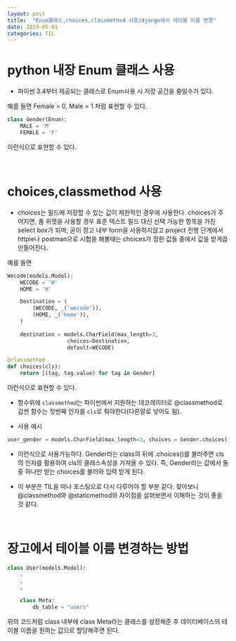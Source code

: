 ```yaml
---
layout: post
title:  "Enum클래스,choices,classmethod 사용/django에서 테이블 이름 변경"
date: 2019-05-01
categories: TIL
---
```


# python 내장 Enum 클래스 사용

 - 파이썬 3.4부터 제공되는 클래스로 Enum사용 시 저장 공간을 줄일수가 있다.

예를 들면 Female = 0, Male = 1 처럼 표현할 수 있다.

```python
class Gender(Enum):            
    MALE = 'M'                 
    FEMALE = 'F'
```

이런식으로 표현할 수 있다.

<br/>

# choices,classmethod 사용

 - choices는 필드에 저장할 수 있는 값이 제한적인 경우에 사용한다. choices가 주어지면, 폼 위젯을 사용할 경우 표준 텍스트 필드 대신 선택 가능한 항목을 가진 select box가 되며, 굳이 장고 내부 form을 사용하지않고 project 진행 단계에서 httpie나 postman으로 시험을 해볼때는 choices가 정한 값들 중에서 값을 받게끔 만들어진다.


예를 들면 

```python
Wecode(models.Model):
    WECODE = 'W'
    HOME = 'H'

    Destination = (
        (WECODE, _('wecode')),
        (HOME, _('home')),
    )
    
    destination = models.CharField(max_length=3, 
				   choices=Destination,
				   default=WECODE)
```

```python
@classmethod
def choices(cls):
    return [(tag, tag.value) for tag in Gender]
```

이런식으로 표현할 수 있다.  

 - 함수위에 `classmethod`는 파이썬에서 지원하는 데코레이터로 @classmethod로 감싼 함수는 첫번째 인자를 `cls`로 줘야한다(다른말로 넣어도 됨).

 - 사용 예시 
```python
user_gender = models.CharField(max_length=3, choices = Gender.choices())
```
 
 - 이런식으로 사용가능하다. Gender라는 class의 뒤에 .choices()를 불러주면 cls의 인자를 활용하여 cls의 클래스속성을 가져올 수 있다. 즉, Gender라는 값에서 둘 중 하나만 받는 choices를 불러와 입력 받게 된다.

 - 이 부분은 TIL을 떠나 포스팅으로 다시 다루어야 할 부분 같다. 찾아보니 @classmethod와 @staticmethod와 차이점을 살펴보면서 이해하는 것이 좋을 것 같다.

<br/>

# 장고에서 테이블 이름 변경하는 방법

```python
class User(models.Model):      
	.
	.
	.
    
    class Meta:                
        db_table = "users"
```

위의 코드처럼 class 내부에 class Meta라는 클래스를 설정해준 후 데이터베이스의 테이블 이름을 원하는 값으로 할당해주면 된다.
